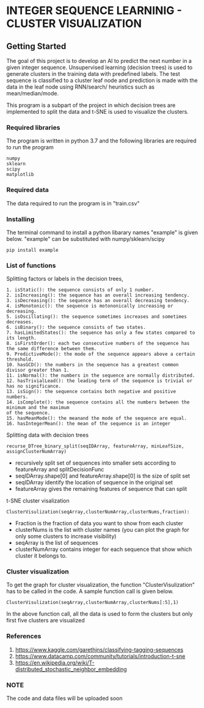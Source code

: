 #	INTEGER SEQUENCE LEARNINIG - CLUSTER VISUALIZATION


## Getting Started

The goal of this project is to develop an AI to predict the next number in a given integer sequence. Unsupervised learning (decision trees) is used to generate clusters in the training data with predefined labels. The test sequence is classified to a cluster leaf node and prediction is made with the data in the leaf node using RNN/search/ heuristics such as mean/median/mode.

This program is a subpart of the project in which decision trees are implemented to split the data and t-SNE is used to visualize the clusters.


### Required libraries

The program is written in python 3.7 and the following libraries are required to run the program

```
numpy
sklearn
scipy
matplotlib
```

###	Required data

The data required to run the program is in "train.csv"

### Installing

The terminal command to install a python libarary names "example" is given below. "example" can be substituted with numpy/sklearn/scipy

```
pip install example

```
###	List of functions

Splitting factors or labels in the decision trees,

```
1. isStatic(): the sequence consists of only 1 number.
2. isIncreasing(): the sequence has an overall increasing tendency.
3. isDecreasing(): the sequence has an overall decreasing tendency.
4. isMonotonic(): the sequence is motononically increasing or decreasing.
5. isOscillating(): the sequence sometimes increases and sometimes decreases.
6. isBinary(): the sequence consists of two states.
7. hasLimitedStates(): the sequence has only a few states compared to its length.
8. isFirstOrder(): each two consecutive numbers of the sequence has the same difference between them.
9. PredictiveMode(): the mode of the sequence appears above a certain threshold.
10. hasGCD(): the numbers in the sequence has a greatest common divisor greater than 1.
11. isNormal(): the numbers in the sequence are normally distributed.
12. hasTrivialLead(): the leading term of the sequence is trivial or has no significance.
13. isSign(): the sequence contains both negative and positive numbers.
14. isComplete(): the sequence contains all the numbers between the minimum and the maximum
of the sequence.
15. hasMeanMode(): the meanand the mode of the sequence are equal.
16. hasIntegerMean(): the mean of the sequence is an integer	

```

Splitting data with decision trees

```
recurse_DTree_binary_split(seqIDArray, featureArray, minLeafSize, assignClusterNumArray)
```

*	recursively split set of sequences into smaller sets according to featureArray and splitDecisionFunc
*	seqIDArray.shape[0] and featureArray.shape[0] is the size of split set
*	seqIDArray identify the location of sequence in the original set
*	featureArray gives the remaining features of sequence that can split


t-SNE cluster visalization

```
ClusterVisulization(seqArray,clusterNumArray,clusterNums,fraction):
```

*	Fraction is the fraction of data you want to show from each cluster
*	clusterNums is the list with cluster names (you can plot the graph for only some clusters to increase visibility)
*	seqArray is the list of sequences
*	clusterNumArray contains integer for each sequence that show which cluster it belongs to.

### Cluster visualization

To get the graph for cluster visualization, the function "ClusterVisulization" has to be called in the code. A sample function call is given below.

```
ClusterVisulization(seqArray,clusterNumArray,clusterNums[:5],1)
```

In the above function call, all the data is used to form the clusters but only first five clusters are visualized

###	References

1.	https://www.kaggle.com/garethjns/classifying-tagging-sequences
2.	https://www.datacamp.com/community/tutorials/introduction-t-sne
3.	https://en.wikipedia.org/wiki/T-distributed_stochastic_neighbor_embedding

### NOTE

The code and data files will be uploaded soon

